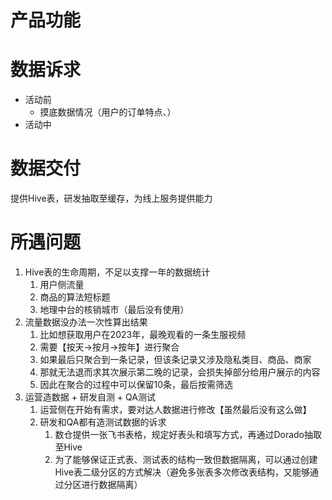 # 产品功能
# 数据诉求
- 活动前
	- 摸底数据情况（用户的订单特点、）
- 活动中
# 数据交付
提供Hive表，研发抽取至缓存，为线上服务提供能力
# 所遇问题
1. Hive表的生命周期，不足以支撑一年的数据统计
	1. 用户侧流量
	2. 商品的算法短标题
	3. 地理中台的核销城市（最后没有使用）
2. 流量数据没办法一次性算出结果
	1. 比如想获取用户在2023年，最晚观看的一条生服视频
	2. 需要【按天->按月->按年】进行聚合
	3. 如果最后只聚合到一条记录，但该条记录又涉及隐私类目、商品、商家
	4. 那就无法退而求其次展示第二晚的记录，会损失掉部分给用户展示的内容
	5. 因此在聚合的过程中可以保留10条，最后按需筛选
3. 运营造数据 + 研发自测 + QA测试
	1. 运营侧在开始有需求，要对达人数据进行修改【虽然最后没有这么做】
	2. 研发和QA都有造测试数据的诉求
		1. 数仓提供一张飞书表格，规定好表头和填写方式，再通过Dorado抽取至Hive
		2. 为了能够保证正式表、测试表的结构一致但数据隔离，可以通过创建Hive表二级分区的方式解决（避免多张表多次修改表结构，又能够通过分区进行数据隔离）


